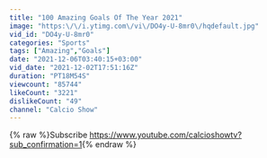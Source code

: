 ```yaml
---
title: "100 Amazing Goals Of The Year 2021"
image: "https:\/\/i.ytimg.com\/vi\/DO4y-U-8mr0\/hqdefault.jpg"
vid_id: "DO4y-U-8mr0"
categories: "Sports"
tags: ["Amazing","Goals"]
date: "2021-12-06T03:40:15+03:00"
vid_date: "2021-12-02T17:51:16Z"
duration: "PT18M54S"
viewcount: "85744"
likeCount: "3221"
dislikeCount: "49"
channel: "Calcio Show"
---
```

{% raw %}Subscribe <a rel="nofollow" target="blank" href="https://www.youtube.com/calcioshowtv?sub_confirmation=1">https://www.youtube.com/calcioshowtv?sub_confirmation=1</a>{% endraw %}
